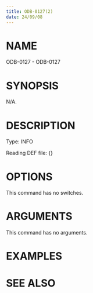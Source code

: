 ```yaml
---
title: ODB-0127(2)
date: 24/09/08
---
```


# NAME

ODB-0127 - ODB-0127

# SYNOPSIS

N/A.

# DESCRIPTION

Type: INFO

Reading DEF file: {}

# OPTIONS

This command has no switches.

# ARGUMENTS

This command has no arguments.

# EXAMPLES

# SEE ALSO
